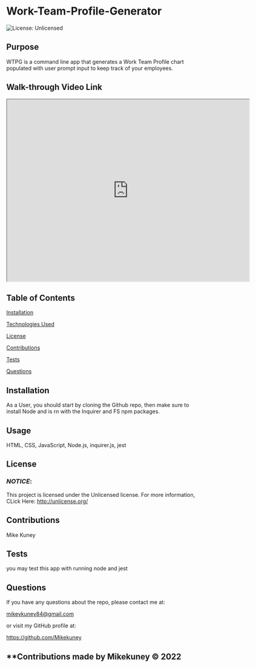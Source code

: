 # **Work-Team-Profile-Generator**

![License: Unlicensed](https://img.shields.io/badge/License-Unlicensed-blue.svg)

## **Purpose**
WTPG is a command line app that generates a Work Team Profile chart populated with user prompt input to keep track of your employees.

## **Walk-through Video Link**
<iframe src="https://drive.google.com/file/d/1zLBlWEcfBXXF9TtYdCxrrgz4YQpHVoet/preview" width="640" height="480"></iframe>

## **Table of Contents**
<a href="#installation">Installation</a> 

<a href="#technologies">Technologies Used</a> 

<a href="userLicense">License</a> 

<a href="#contributions">Contributions</a> 

<a href="#tests">Tests</a> 

<a href="questions">Questions</a> 


## <h2 id="installation">**Installation**</h2>
As a User, you should start by cloning the Github repo, then make sure to install Node and is rn with the Inquirer and FS npm packages.

## <h2 id="technologies">**Usage**</h2>
HTML, CSS, JavaScript, Node.js, inquirer.js, jest


## <h2 id="userLicense">**License**</h2>
### <em>NOTICE</em>:
This project is licensed under the Unlicensed license.
For more information, CLick Here:
http://unlicense.org/


## <h2 id="contributions">**Contributions**</h2>
Mike Kuney

## <h2 id="tests">**Tests**</h2>
you may test this app with running node and jest

## <h2 id="questions">**Questions**</h2>
If you have any questions about the repo, please contact me at: 

mikeykuney84@gmail.com 

or visit my GitHub profile at: 

https://github.com/Mikekuney

## **Contributions made by Mikekuney ©️ 2022
